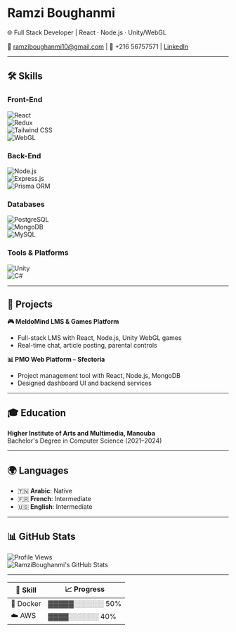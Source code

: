 # Ramzi Boughanmi  
🌐 Full Stack Developer | React · Node.js  · Unity/WebGL

📧 ramziboughanmi10@gmail.com | 📱 +216 56757571 | [LinkedIn](https://linkedin.com/in/ramzi-boughanmi)  
 
---

## 🛠 Skills  
### **Front-End**  
![React](https://img.shields.io/badge/-React-61DAFB?logo=react)  
![Redux](https://img.shields.io/badge/-Redux-764ABC?logo=redux)  
![Tailwind CSS](https://img.shields.io/badge/-Tailwind%20CSS-38B2AC?logo=tailwindcss)  
![WebGL](https://img.shields.io/badge/-WebGL-990000?logo=webgl)  

### **Back-End**  
![Node.js](https://img.shields.io/badge/-Node.js-339933?logo=nodedotjs)  
![Express.js](https://img.shields.io/badge/-Express.js-000000?logo=express)  
![Prisma ORM](https://img.shields.io/badge/-Prisma-2D3748?logo=prisma)  

### **Databases**  
![PostgreSQL](https://img.shields.io/badge/-PostgreSQL-336791?logo=postgresql)  
![MongoDB](https://img.shields.io/badge/-MongoDB-47A248?logo=mongodb)  
![MySQL](https://img.shields.io/badge/-MySQL-4479A1?logo=mysql)  

### **Tools & Platforms**  
![Unity](https://img.shields.io/badge/-Unity-100000?logo=unity)  
![C#](https://img.shields.io/badge/-C%23-239120?logo=csharp)  


---
## 🚀 Projects

**🎮 MeldoMind LMS & Games Platform**  
- Full-stack LMS with React, Node.js, Unity WebGL games  
- Real-time chat, article posting, parental controls  


**📊 PMO Web Platform – Sfectoria**  
- Project management tool with React, Node.js, MongoDB  
- Designed dashboard UI and backend services  


---

## 🎓 Education  
**Higher Institute of Arts and Multimedia, Manouba**  
Bachelor's Degree in Computer Science (2021–2024)  


---

## 🌍 Languages  
- 🇹🇳 **Arabic**: Native  
- 🇫🇷 **French**: Intermediate  
- 🇺🇸 **English**: Intermediate  

---

## 📊 GitHub Stats  
![Profile Views](https://komarev.com/ghpvc/?username=RamziBoughanmi&style=flat)  
![RamziBoughanmi's GitHub Stats](https://github-readme-stats.vercel.app/api?username=Ramzi-Boughanmi&show_icons=true)  

---

| 🧠 Skill | 📈 Progress |
|----------|-------------|
| 🐳 Docker | ▓▓▓▓▓░░░░░░ 50% |
| ☁️ AWS   | ▓▓▓▓░░░░░░ 40% |
